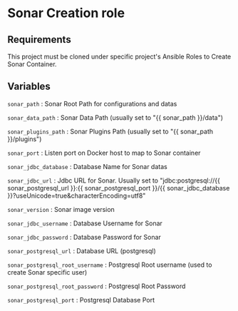 # Sonar Creation role #


## Requirements

This project must be cloned under specific project's Ansible Roles to Create Sonar Container.

## Variables

`sonar_path` : Sonar Root Path for configurations and datas

`sonar_data_path` : Sonar Data Path (usually set to "{{ sonar_path }}/data")

`sonar_plugins_path` : Sonar Plugins Path (usually set to "{{ sonar_path }}/plugins")

`sonar_port` : Listen port on Docker host to map to Sonar container

`sonar_jdbc_database` : Database Name for Sonar datas

`sonar_jdbc_url` : Jdbc URL for Sonar. Usually set to "jdbc:postgresql://{{ sonar_postgresql_url }}:{{ sonar_postgresql_port }}/{{ sonar_jdbc_database }}?useUnicode=true&characterEncoding=utf8"

`sonar_version` : Sonar image version

`sonar_jdbc_username` : Database Username for Sonar

`sonar_jdbc_password` : Database Password for Sonar

`sonar_postgresql_url` : Database URL (postgresql)

`sonar_postgresql_root_username` : Postgresql Root username (used to create Sonar specific user)

`sonar_postgresql_root_password` : Postgresql Root Password

`sonar_postgresql_port` : Postgresql Database Port


## Files

* You need to create a folder with path `conf-sonar/plugins` to include all plugins (jar files) for the sonar servers.
